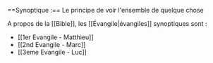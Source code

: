 ==Synoptique :== Le principe de voir l'ensemble de quelque chose

A propos de la [[Bible]], les [[Évangile|évangiles]] synoptiques sont :
- [[1er Evangile - Matthieu]]
- [[2nd Evangile - Marc]]
- [[3eme Evangile - Luc]]